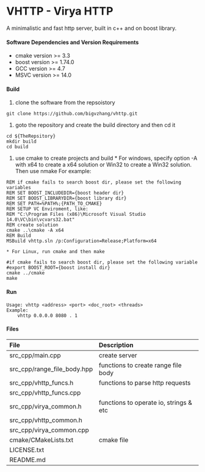 # VHTTP - Virya HTTP
A minimalistic and fast http server, built in c++ and on boost library.

#### Software Dependencies and Version Requirements
 - cmake version >= 3.3
 - boost version >= 1.74.0
 - GCC   version >= 4.7
 - MSVC  version >= 14.0

#### Build
  1. clone the software from the repsoistory

```
git clone https://github.com/bigvzhang/vhttp.git
```
  1. goto the repository and create the build directory and then cd it

```
cd ${TheRepsitory}
mkdir build
cd build
```
  1. use cmake to create projects and build
    * For windows, specify option -A with x64 to create a x64 solution or Win32 to create a Win32 solution. Then use nmake For example:
```
REM if cmake fails to search boost dir, please set the following variables
REM SET BOOST_INCLUDEDIR={boost header dir}
REM SET BOOST_LIBRARYDIR={boost library dir}
REM SET PATH=%PATH%;{PATH_TO_CMAKE}
REM SETUP VC Enviroment, like:
REM "C:\Program Files (x86)\Microsoft Visual Studio 14.0\VC\bin\vcvars32.bat"
REM create solution
cmake ..\cmake -A x64
REM Build
MSBuild vhttp.sln /p:Configuration=Release;Platform=x64

```
    * For Linux, run cmake and then make

```
#if cmake fails to search boost dir, please set the following variable
#export BOOST_ROOT={boost install dir}
cmake ../cmake
make
```

#### Run
```
Usage: vhttp <address> <port> <doc_root> <threads>
Example:
    vhttp 0.0.0.0 8080 . 1
```

#### Files
  | File                         | Description                                |
  | :--------------------------- | :----------------------------------------- |
  |src_cpp/main.cpp              | create server                              |
  |src_cpp/range_file_body.hpp   | functions to create range file body        |
  |src_cpp/vhttp_funcs.h         | functions to parse http requests           |
  |src_cpp/vhttp_funcs.cpp       |                                            |
  |src_cpp/virya_common.h        | functions to operate io, strings & etc     |
  |src_cpp/vhttp_common.h        |                                            |
  |src_cpp/virya_common.cpp      |                                            |
  |cmake/CMakeLists.txt          | cmake file                                 |
  |LICENSE.txt                   |                                            |
  |README.md                     |                                            |
